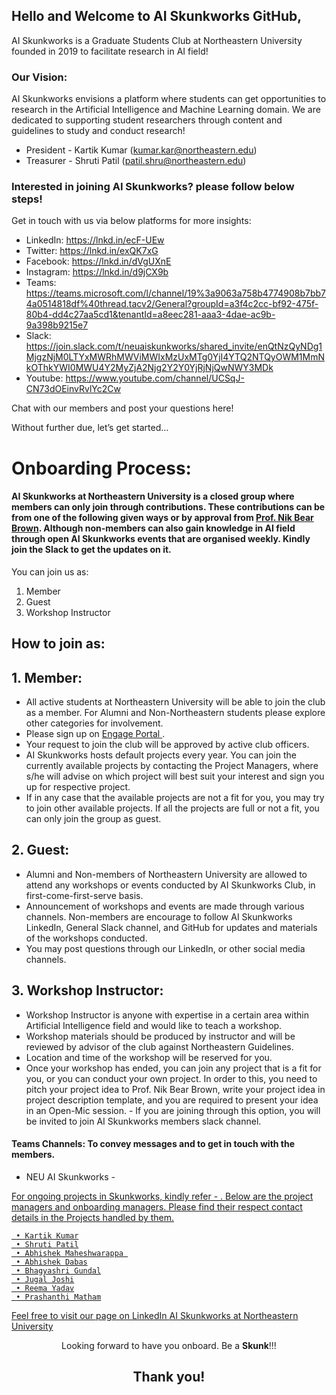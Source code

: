 ## Hello and Welcome to AI Skunkworks GitHub,

AI Skunkworks is a Graduate Students Club at Northeastern University founded in 2019 to facilitate research in AI field!

### Our Vision:
AI Skunkworks envisions a platform where students can get opportunities to research in the Artificial Intelligence and Machine Learning domain. We are dedicated to supporting student researchers through content and guidelines to study and conduct research!

- President - Kartik Kumar (kumar.kar@northeastern.edu) 
- Treasurer - Shruti Patil (patil.shru@northeastern.edu) 



### Interested in joining AI Skunkworks? please follow below steps! 

Get in touch with us via below platforms for more insights:

- LinkedIn: https://lnkd.in/ecF-UEw
- Twitter: https://lnkd.in/exQK7xG
- Facebook: https://lnkd.in/dVgUXnE
- Instagram: https://lnkd.in/d9jCX9b
- Teams: https://teams.microsoft.com/l/channel/19%3a9063a758b4774908b7bb74a0514818df%40thread.tacv2/General?groupId=a3f4c2cc-bf92-475f-80b4-dd4c27aa5cd1&tenantId=a8eec281-aaa3-4dae-ac9b-9a398b9215e7
- Slack: https://join.slack.com/t/neuaiskunkworks/shared_invite/enQtNzQyNDg1MjgzNjM0LTYxMWRhMWViMWIxMzUxMTg0YjI4YTQ2NTQyOWM1MmNkOThkYWI0MWU4Y2MyZjA2Njg2Y2Y0YjRjNjQwNWY3MDk 
- Youtube: https://www.youtube.com/channel/UCSqJ-CN73dOEinvRvlYc2Cw

Chat with our members and post your questions here!
 
Without further due, let’s get started… 

# Onboarding Process:

#### AI Skunkworks at Northeastern University is a closed group where members can only join through contributions. These contributions can be from one of the following given ways or by approval from <a href="https://github.com/nikbearbrown/">Prof. Nik Bear Brown</a>. Although non-members can also gain knowledge in AI field through open AI Skunkworks events that are organised weekly. Kindly join the Slack to get the updates on it.

You can join us as:
1. Member 
2. Guest
3. Workshop Instructor


## How to join as:

## 1. Member:
- All active students at Northeastern University will be able to join the club as a member. For Alumni and Non-Northeastern students please explore other categories for involvement.
- Please sign up on <a href="https://lnkd.in/dSybeeY"> Engage Portal </a>. 
- Your request to join the club will be approved by active club officers. 
- AI Skunkworks hosts default projects every year. You can join the currently available projects by contacting the Project Managers, where s/he will advise on which project will best suit your interest and sign you up for respective project. 
- If in any case that the available  projects are not a fit for you, you may try to join other available projects. If all the projects are full or not a fit, you can only join the group as guest.

## 2. Guest:

- Alumni and Non-members of Northeastern University are allowed to attend any workshops or events conducted by AI Skunkworks Club, in first-come-first-serve basis. 
- Announcement of workshops and events are made through various channels. Non-members are encourage to follow AI Skunkworks LinkedIn, General Slack channel, and GitHub for updates and materials of the workshops conducted. 
- You may post questions through our LinkedIn, or other social media channels.


## 3. Workshop Instructor: 

- Workshop Instructor is anyone with expertise in a certain area within Artificial Intelligence field and would like to teach a workshop. 
- Workshop materials should be produced by instructor and will be reviewed by advisor of the club against Northeastern Guidelines. 
- Location and time of the workshop will be reserved for you. 
- Once your workshop has ended, you can join any project that is a fit for you, or you can conduct your own project. In order to this, you need to pitch your project idea to Prof. Nik Bear Brown, write your project idea in project description template, and you are required to present your idea in an Open-Mic session. - If you are joining through this option, you will be invited to join AI Skunkworks members slack channel.

#### Teams Channels: To convey messages and to get in touch with the members.
- NEU AI Skunkworks - <a href="https://teams.microsoft.com/l/channel/19%3a9063a758b4774908b7bb74a0514818df%40thread.tacv2/General?groupId=a3f4c2cc-bf92-475f-80b4-dd4c27aa5cd1&tenantId=a8eec281-aaa3-4dae-ac9b-9a398b9215e7">


For ongoing projects in Skunkworks, kindly refer - <a href="https://github.com/neuaiskunkworks/Research-2020">. Below are the project managers and onboarding managers. Please find their respect contact details in the Projects handled by them.
        
     • Kartik Kumar
     • Shruti Patil
     • Abhishek Maheshwarappa 
     • Abhishek Dabas
     • Bhagyashri Gundal
     • Jugal Joshi
     • Reema Yadav
     • Prashanthi Matham
     

Feel free to visit our page on LinkedIn <a href="https://www.linkedin.com/company/skunkworksneu/">AI Skunkworks at Northeastern University</a>
<center>
    Looking forward to have you onboard. Be a <b>Skunk</b>!!!
</center>

## <center>Thank you!</center>


